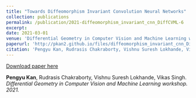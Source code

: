 ```yaml
---
title: "Towards Diffeomorphism Invariant Convolution Neural Networks"
collection: publications
permalink: /publication/2021-diffeomorphism_invariant_cnn_DiffCVML-6
excerpt: 
date: 2021-03-01
venue: 'Differential Geometry in Computer Vision and Machine Learning workshop'
paperurl: 'http://pkan2.github.io/files/diffeomorphism_invariant_cnn_DiffCVML-6.pdf'
citation: 'Pengyu Kan, Rudrasis Chakraborty, Vishnu Suresh Lokhande, Vikas Singh.<i> Differential Geometry in Computer Vision and Machine Learning workshop. <i> 2021.'
---
```

<!---This paper is about the number 3. The number 4 is left for future work.--->

[Download paper here](http://pkan2.github.io/files/paper1.pdf)

**Pengyu Kan**, Rudrasis Chakraborty, Vishnu Suresh Lokhande, Vikas Singh.<i> Differential Geometry in Computer Vision and Machine Learning workshop. <i> 2021.